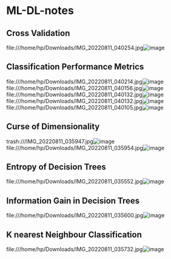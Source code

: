 # ML-DL-notes
## Cross Validation
file:///home/hp/Downloads/IMG_20220811_040254.jpg![image](https://user-images.githubusercontent.com/93143005/184499101-15ae6bd5-f9d6-47a4-bef5-28601b038344.png)
## Classification Performance Metrics
file:///home/hp/Downloads/IMG_20220811_040214.jpg![image](https://user-images.githubusercontent.com/93143005/184499148-bcabfecf-9491-43b3-8a6d-fcb12d9bdce8.png)
file:///home/hp/Downloads/IMG_20220811_040156.jpg![image](https://user-images.githubusercontent.com/93143005/184499159-dedee7a2-d78a-48ea-aede-2e62448fb5b6.png)
file:///home/hp/Downloads/IMG_20220811_040132.jpg![image](https://user-images.githubusercontent.com/93143005/184499165-de0c2e62-6127-49ec-94c8-e807d0555af6.png)
file:///home/hp/Downloads/IMG_20220811_040132.jpg![image](https://user-images.githubusercontent.com/93143005/184499180-521d6432-51a6-42ae-88c7-e6546241403d.png)
file:///home/hp/Downloads/IMG_20220811_040105.jpg![image](https://user-images.githubusercontent.com/93143005/184499186-adff1200-f764-4563-ade8-06262b2c8e9d.png)

## Curse of Dimensionality
trash:///IMG_20220811_035947.jpg![image](https://user-images.githubusercontent.com/93143005/184499386-5f6c00e0-0403-4ee4-8f20-4602d62023ad.png)
file:///home/hp/Downloads/IMG_20220811_035954.jpg![image](https://user-images.githubusercontent.com/93143005/184499422-9f8343c6-42d6-4faa-8276-96cb65d8ab27.png)

## Entropy of Decision Trees
file:///home/hp/Downloads/IMG_20220811_035552.jpg![image](https://user-images.githubusercontent.com/93143005/184523022-c562e3f8-9e0b-4cda-b57c-131722840dec.png)
## Information Gain in Decision Trees
file:///home/hp/Downloads/IMG_20220811_035600.jpg![image](https://user-images.githubusercontent.com/93143005/184523031-44039e70-8825-471d-84d3-c865774c1a26.png)
## K nearest Neighbour Classification
file:///home/hp/Downloads/IMG_20220811_035732.jpg![image](https://user-images.githubusercontent.com/93143005/184802300-6f643e57-d33d-43d8-8a10-2cc55fcee4f2.png)
